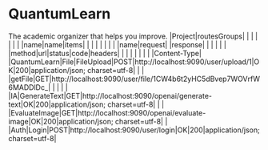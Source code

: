 # QuantumLearn
The academic organizer that helps you improve.
|Project|routesGroups| | | | | | |
|name|name|items| | | | | |
| | |name|request| |response| | |
| | | |method|url|status|code|headers|
| | | | | | | |Content-Type|
|QuantumLearn|File|FileUpload|POST|http://localhost:9090/user/upload/1|OK|200|application/json; charset=utf-8|
| | |getFile|GET|http://localhost:9090/user/file/1CW4b6t2yHC5dBvep7WOVrfW6MADDlDc_| | | |
| |IA|GenerateText|GET|http://localhost:9090/openai/generate-text|OK|200|application/json; charset=utf-8|
| | |EvaluateImage|GET|http://localhost:9090/openai/evaluate-image|OK|200|application/json; charset=utf-8|
| |Auth|Login|POST|http://localhost:9090/user/login|OK|200|application/json; charset=utf-8|
